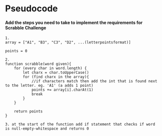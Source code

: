 # Pseudocode

#### Add the steps you need to take to implement the requirements for Scrabble Challenge

```
1.
array = ["A1", "B3", "C3", "D2", ...(letterpointsformat)]

points = 0

2.
function scrabble(word given){
    for (every char in word.length) {
        let charx = char.toUpperCase()
        for (find charx in the array){
            //if characters match then add the int that is found next to the letter. eg. 'A1' (a adds 1 point)
            points += array[i].charAt(1)
            break
        }
    }

    return points
}

3. at the start of the function add if statement that checks if word is null-empty-whitespace and returns 0
